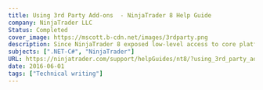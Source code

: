 ```yaml
---
title: Using 3rd Party Add-ons  - NinjaTrader 8 Help Guide
company: NinjaTrader LLC
Status: Completed
cover_image: https://mscott.b-cdn.net/images/3rdparty.png
description: Since NinjaTrader 8 exposed low-level access to core platform technologies, it sometimes left a risk for users to install scripts that could introduce instability or insecurity to their platform. This was an informational guide to help make users aware of the risks of installing 3rd party add-ons and how to deal with some of the common issues as a result.
subjects: [".NET-C#", "NinjaTrader"]
URL: https://ninjatrader.com/support/helpGuides/nt8/?using_3rd_party_add-ons.htm
date: 2016-06-01
tags: ["Technical writing"]
---
```

